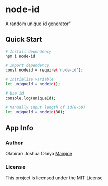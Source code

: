# node-id
A random unique id generator"

## Quick Start


```bash
# Install dependency
npm i node-id 

# Import dependency
const nodeid = require('node-id');

# Initialize variable
let uniqueId = nodeid();

# Use id
console.log(uniqueId);

# Manually input length of id(8-50)
let uniqueId = nodeid(30);

```
## App Info

### Author

Olabiran Joshua Olaiya
[Mainjoe](http://olabiranj.herokuapp.com)


### License

This project is licensed under the MIT License